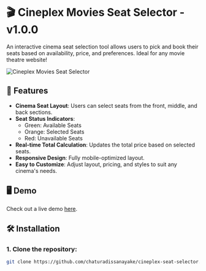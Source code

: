 # 🎬 Cineplex Movies Seat Selector - v1.0.0

An interactive cinema seat selection tool allows users to pick and book their seats based on availability, price, and preferences. Ideal for any movie theatre website!

![Cineplex Movies Seat Selector](path/to/screenshot.png)

## 🚀 Features

- **Cinema Seat Layout**: Users can select seats from the front, middle, and back sections.
- **Seat Status Indicators**:
  - Green: Available Seats
  - Orange: Selected Seats
  - Red: Unavailable Seats
- **Real-time Total Calculation**: Updates the total price based on selected seats.
- **Responsive Design**: Fully mobile-optimized layout.
- **Easy to Customize**: Adjust layout, pricing, and styles to suit any cinema's needs.

## 🖥️ Demo

Check out a live demo [here](https://your-live-demo-link.com).

## 🛠️ Installation

### 1. Clone the repository:

```bash
git clone https://github.com/chaturadissanayake/cineplex-seat-selector.git

